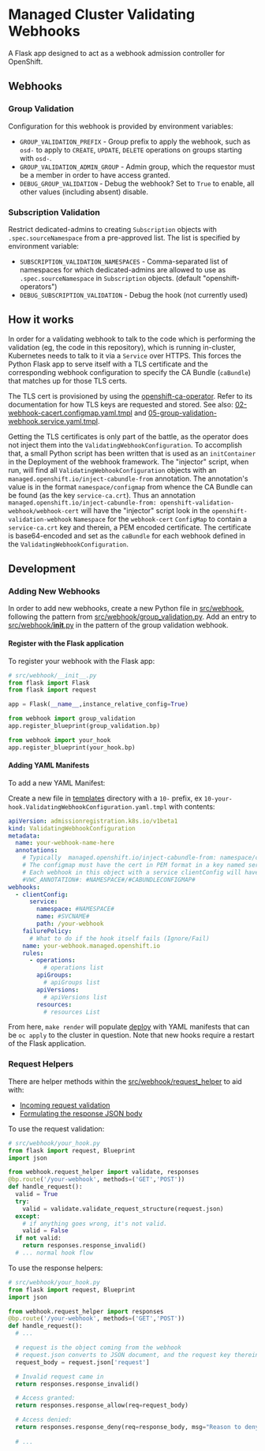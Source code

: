 # Managed Cluster Validating Webhooks

A Flask app designed to act as a webhook admission controller for OpenShift.

## Webhooks

### Group Validation

Configuration for this webhook is provided by environment variables:

* `GROUP_VALIDATION_PREFIX` - Group prefix to apply the webhook, such as `osd-` to apply to `CREATE`, `UPDATE`, `DELETE` operations on groups starting with `osd-`.
* `GROUP_VALIDATION_ADMIN_GROUP` - Admin group, which the requestor must be a member in order to have access granted.
* `DEBUG_GROUP_VALIDATION` - Debug the webhook? Set to `True` to enable, all other values (including absent) disable.

### Subscription Validation

Restrict dedicated-admins to creating `Subscription` objects with `.spec.sourceNamespace` from a pre-approved list. The list is specified by environment variable:

* `SUBSCRIPTION_VALIDATION_NAMESPACES` - Comma-separated list of namespaces for which dedicated-admins are allowed to use as `.spec.sourceNamespace` in `Subscription` objects. (default "openshift-operators")
* `DEBUG_SUBSCRIPTION_VALIDATION` - Debug the hook (not currently used)

## How it works

In order for a validating webhook to talk to the code which is performing the validation (eg, the code in this repository), which is running in-cluster, Kubernetes needs to talk to it via a `Service` over HTTPS. This forces the Python Flask app to serve itself with a TLS certificate and the corresponding webhook configuration to specify the CA Bundle (`caBundle`) that matches up for those TLS certs.

The TLS cert is provisioned by using the [openshift-ca-operator](https://github.com/openshift/service-ca-operator). Refer to its documentation for how TLS keys are requested and stored. See also: [02-webhook-cacert.configmap.yaml.tmpl](/templates/02-webhook-cacert.configmap.yaml.tmpl) and [05-group-validation-webhook.service.yaml.tmpl](/templates/05-group-validation-webhook.service.yaml.tmpl).

Getting the TLS certificates is only part of the battle, as the operator does not inject them into the `ValidatingWebhookConfiguration`. To accomplish that, a small Python script has been written that is used as an `initContainer` in the Deployment of the webhook framework. The "injector" script, when run, will find all `ValidatingWebhookConfiguration` objects with an `managed.openshift.io/inject-cabundle-from` annotation. The annotation's value is in the format `namespace/configmap` from whence the CA Bundle can be found (as the key `service-ca.crt`). Thus an annotation `managed.openshift.io/inject-cabundle-from: openshift-validation-webhook/webhook-cert` will have the "injector" script look in the `openshift-validation-webhook` `Namespace` for the `webhook-cert` `ConfigMap` to contain a `service-ca.crt` key and therein, a PEM encoded certificate. The certificate is base64-encoded and set as the `caBundle` for each webhook defined in the `ValidatingWebhookConfiguration`.

## Development

### Adding New Webhooks

In order to add new webhooks, create a new Python file in [src/webhook](src/webhook), following the pattern from [src/webhook/group_validation.py](src/webhook/group_validation.py). Add an entry to [src/webhook/__init__.py](src/webhook/__init__.py) in the pattern of the group validation webhook.

#### Register with the Flask application

To register your webhook with the Flask app:

```python
# src/webhook/__init__.py
from flask import Flask
from flask import request

app = Flask(__name__,instance_relative_config=True)

from webhook import group_validation
app.register_blueprint(group_validation.bp)

from webhook import your_hook
app.register_blueprint(your_hook.bp)
```

#### Adding YAML Manifests

To add a new YAML Manifest:

Create a new file in [templates](/templates) directory with a `10-` prefix, ex `10-your-hook.ValidatingWebhookConfiguration.yaml.tmpl` with contents:

```yaml
apiVersion: admissionregistration.k8s.io/v1beta1
kind: ValidatingWebhookConfiguration
metadata: 
  name: your-webhook-name-here
  annotations:
    # Typically  managed.openshift.io/inject-cabundle-from: namespace/configmap
    # The configmap must have the cert in PEM format in a key named service-ca.crt.
    # Each webhook in this object with a service clientConfig will have the bundle injected.
    #VWC_ANNOTATION#: #NAMESPACE#/#CABUNDLECONFIGMAP#
webhooks:
  - clientConfig:
      service:
        namespace: #NAMESPACE#
        name: #SVCNAME#
        path: /your-webhook
    failurePolicy:
      # What to do if the hook itself fails (Ignore/Fail)
    name: your-webhook.managed.openshift.io
    rules:
      - operations:
          # operations list
        apiGroups:
          # apiGroups list
        apiVersions:
          # apiVersions list
        resources:
          # resources List
```

From here, `make render` will populate [deploy](/deploy) with YAML manifests that can be `oc apply` to the cluster in question. Note that new hooks require a restart of the Flask application.

### Request Helpers

There are helper methods within the [src/webhook/request_helper](src/webhook/request_helper) to aid with:

* [Incoming request validation](src/webhook/request_helper/validate.py)
* [Formulating the response JSON body](src/webhook/request_helper/responses.py)

To use the request validation:

```python
# src/webhook/your_hook.py
from flask import request, Blueprint
import json

from webhook.request_helper import validate, responses
@bp.route('/your-webhook', methods=('GET','POST'))
def handle_request():
  valid = True
  try:
    valid = validate.validate_request_structure(request.json)
  except:
    # if anything goes wrong, it's not valid.
    valid = False
  if not valid:
    return responses.response_invalid()
  # ... normal hook flow
```

To use the response helpers:

```python
# src/webhook/your_hook.py
from flask import request, Blueprint
import json

from webhook.request_helper import responses
@bp.route('/your-webhook', methods=('GET','POST'))
def handle_request():
  # ...

  # request is the object coming from the webhook
  # request.json converts to JSON document, and the request key therein has the interesting data
  request_body = request.json['request']

  # Invalid request came in
  return responses.response_invalid()

  # Access granted:
  return responses.response_allow(req=request_body)

  # Access denied:
  return responses.response_deny(req=response_body, msg="Reason to deny")
  
  # ...
```
